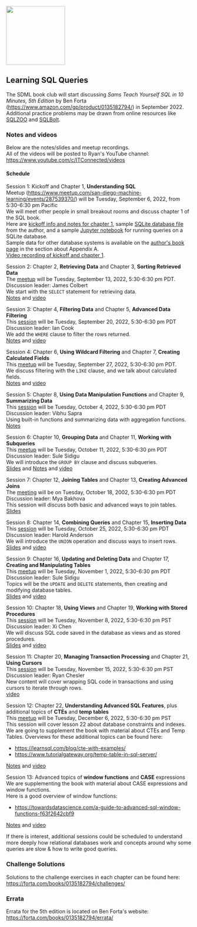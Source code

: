 <img src="https://github.com/SanDiegoMachineLearning/bookclub/blob/master/images/sqlin10min.jpg?raw=true" width="160">

## Learning SQL Queries

The SDML book club will start discussing *Sams Teach Yourself SQL in 10 Minutes, 5th Edition* 
by Ben Forta (https://www.amazon.com/gp/product/0135182794/) in September 2022. \
Additional practice problems may be drawn from online resources like [SQLZOO](https://sqlzoo.net/wiki/SQL_Tutorial)
and [SQLBolt](https://sqlbolt.com/).

### Notes and videos
Below are the notes/slides and meetup recordings.  
All of the videos will be posted to Ryan's YouTube channel:  https://www.youtube.com/c/ITConnected/videos

#### Schedule

Session 1:  Kickoff and Chapter 1, **Understanding SQL** \
Meetup (https://www.meetup.com/san-diego-machine-learning/events/287539370/) will be Tuesday, September 6, 2022, from 5:30-6:30 pm Pacific \
We will meet other people in small breakout rooms and discuss chapter 1 of the SQL book. \
Here are [kickoff info and notes for chapter 1](https://docs.google.com/document/d/1nzoMCRpN2R8kqFPGHLOtyeuaLunR1_w3JTwUjwXukW0/edit?usp=sharing),
sample [SQLite database file](https://github.com/tedkyi/talks/blob/master/TYSQL.sqlite) from the author,
and a sample [Jupyter notebook](https://github.com/tedkyi/talks/blob/master/Sqlite.ipynb) for running queries on a SQLite database. \
Sample data for other database systems is available on the [author's book page](https://forta.com/books/0135182794/) in the section about Appendix A. \
[Video recording of kickoff and chapter 1](https://youtu.be/jO0XCdi4xnY).

Session 2:  Chapter 2, **Retrieving Data** and Chapter 3, **Sorting Retrieved Data** \
The [meetup](https://www.meetup.com/san-diego-machine-learning/events/288317091/) will be Tuesday, September 13, 2022, 5:30-6:30 pm PDT. \
Discussion leader:  James Colbert \
We start with the `SELECT` statement for retrieving data. \
[Notes](./tysql/TYSQL%20-%20Chapters%202%20and%203.pdf) and [video](https://youtu.be/pqydJRwu_Dc)

Session 3:  Chapter 4, **Filtering Data** and Chapter 5, **Advanced Data Filtering** \
This [session](https://www.meetup.com/san-diego-machine-learning/events/288423281/) will be Tuesday, September 20, 2022, 5:30-6:30 pm PDT \
Discussion leader:  Ian Cook \
We add the `WHERE` clause to filter the rows returned. \
[Notes](./tysql/TYSQL%20-%20Chapters%204%20and%205.pdf) and [video](https://youtu.be/qXQMnTc5iu4)

Session 4:  Chapter 6, **Using Wildcard Filtering** and Chapter 7, **Creating Calculated Fields** \
This [meetup](https://www.meetup.com/san-diego-machine-learning/events/288596285/) will be Tuesday, September 27, 2022, 5:30-6:30 pm PDT. \
We discuss filtering with the `LIKE` clause, and we talk about calculated fields. \
[Notes](./tysql/TYSQL%20-%20Chapters%206%20and%207.pdf) and [video](https://youtu.be/kx-cTYLAxts)

Session 5:  Chapter 8,  **Using Data Manipulation Functions** and Chapter 9, **Summarizing Data** \
This [session](https://www.meetup.com/san-diego-machine-learning/events/288766470/) will be Tuesday, October 4, 2022, 5:30-6:30 pm PDT \
Discussion leader:  Vibhu Sapra \
Using built-in functions and summarizing data with aggregation functions. \
[Notes](./tysql/Chapter%208%20and%209%20-%20Summarizing%20and%20Manipulating%20Data.pdf)

Session 6:  Chapter 10, **Grouping Data** and Chapter 11, **Working with Subqueries** \
This [meetup](https://www.meetup.com/san-diego-machine-learning/events/288917421/) will be Tuesday, October 11, 2022, 5:30-6:30 pm PDT \
Discussion leader:  Sule Sidigu \
We will introduce the `GROUP BY` clause and discuss subqueries. \
[Slides](./tysql/TYSQL%20-%20Chapters%2010%20and%2011%20slides.pdf) and [Notes](./tysql/TYSQL%20-%20Chapters%2010%20and%2011%20notes.pdf)
and [video](https://youtu.be/I3v4Btp5bMc)

Session 7:  Chapter 12, **Joining Tables** and Chapter 13, **Creating Advanced Joins** \
The [meeting](https://www.meetup.com/san-diego-machine-learning/events/289015801/) will be on Tuesday, October 18, 2002, 5:30-6:30 pm PDT \
Discussion leader:  Mya Bakhova \
This session will discuss both basic and advanced ways to join tables. \
[Slides](./tysql/SQL%20in%2010%20minutes%20-%20Chapters%2012%20and%2013.pdf)

Session 8:  Chapter 14, **Combining Queries** and Chapter 15, **Inserting Data** \
This [session](https://www.meetup.com/san-diego-machine-learning/events/289161103/) will be Tuesday, October 25, 2022, 5:30-6:30 pm PDT \
Discussion leader:  Harold Anderson \
We will introduce the `UNION` operation and discuss ways to insert rows. \
[Slides](./tysql/TYSQL%20-%20Chapters%2014%20and%2015.pdf) and [video](https://youtu.be/o3g1o17eFVo)

Session 9:  Chapter 16, **Updating and Deleting Data** and Chapter 17, **Creating and Manipulating Tables** \
This [meetup](https://www.meetup.com/san-diego-machine-learning/events/289322564/) will be Tuesday, November 1, 2022, 5:30-6:30 pm PDT \
Discussion leader:  Sule Sidigu \
Topics will be the `UPDATE` and `DELETE` statements, then creating and modifying database tables. \
[Slides](./tysql/TYSQL%20-%20Chapters%2016%20and%2017.pdf) and [video](https://youtu.be/MmuhSdYFV4Y)

Session 10:  Chapter 18, **Using Views** and Chapter 19, **Working with Stored Procedures** \
This [session](https://www.meetup.com/san-diego-machine-learning/events/289489243/) will be Tuesday, November 8, 2022, 5:30-6:30 pm PST \
Discussion leader:  Xi Chen \
We will discuss SQL code saved in the database as views and as stored procedures. \
[Slides](./tysql/TYSQL%20-%20Chapters%2018%20and%2019.pdf) and [video](https://youtu.be/Gm_nQckYET8)

Session 11:  Chapter 20, **Managing Transaction Processing** and Chapter 21, **Using Cursors** \
This [session](https://www.meetup.com/san-diego-machine-learning/events/289633398/) will be Tuesday, November 15, 2022, 5:30-6:30 pm PST \
Discussion leader:  Ryan Chesler \
New content will cover wrapping SQL code in transactions and using cursors to iterate through rows. \
[video](https://youtu.be/WRtgOsuTcOw)

Session 12:  Chapter 22, **Understanding Advanced SQL Features**, plus additional topics of **CTEs** and **temp tables** \
This [meetup](https://www.meetup.com/san-diego-machine-learning/events/289735395/) will be Tuesday, December 6, 2022, 5:30-6:30 pm PST \
This session will cover lesson 22 about database constraints and indexes. 
We are going to supplement the book with material about CTEs and Temp Tables. 
Overviews for these additional topics can be found here:

* https://learnsql.com/blog/cte-with-examples/
* https://www.tutorialgateway.org/temp-table-in-sql-server/

[Notes](https://docs.google.com/document/d/11POvpabjTCFZVQg0Xt74a2hmFLuili4JIlBPG4lH-CQ/edit?usp=sharing) and [video](https://youtu.be/5M0vHLf-rLE)

Session 13:  Advanced topics of **window functions** and **CASE** expressions \
We are supplementing the book with material about CASE expressions and window functions. \
Here is a good overview of window functions:

* https://towardsdatascience.com/a-guide-to-advanced-sql-window-functions-f63f2642cbf9

[Notes](https://docs.google.com/document/d/1hQkmV5jjg9ZX_n7lwx9ONyYuFP0y79k6Y-5x65_oYEg/edit#) and [video](https://youtu.be/nvvc1liUJsI)


If there is interest, additional sessions could be scheduled to understand more deeply how relational databases work
and concepts around why some queries are slow & how to write good queries. 


### Challenge Solutions
Solutions to the challenge exercises in each chapter can be found here:  https://forta.com/books/0135182794/challenges/

### Errata
Errata for the 5th edition is located on Ben Forta's website:  https://forta.com/books/0135182794/errata/

<br>
<br>
